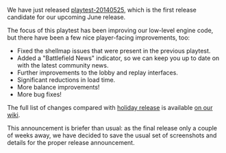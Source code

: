 We have just released [playtest-20140525](download/), which is the first release candidate for our upcoming June release.

The focus of this playtest has been improving our low-level engine code, but there have been a few nice player-facing
improvements, too:

- Fixed the shellmap issues that were present in the previous playtest.
- Added a "Battlefield News" indicator, so we can keep you up to date on with the latest community news.
- Further improvements to the lobby and replay interfaces.
- Significant reductions in load time.
- More balance improvements!
- More bug fixes!

The full list of changes compared with [holiday release](news/release-20131223/) is available [on our wiki](https://github.com/OpenRA/OpenRA/wiki/Changelog).

This announcement is briefer than usual: as the final release only a couple of weeks away, we have decided to save the
usual set of screenshots and details for the proper release announcement.